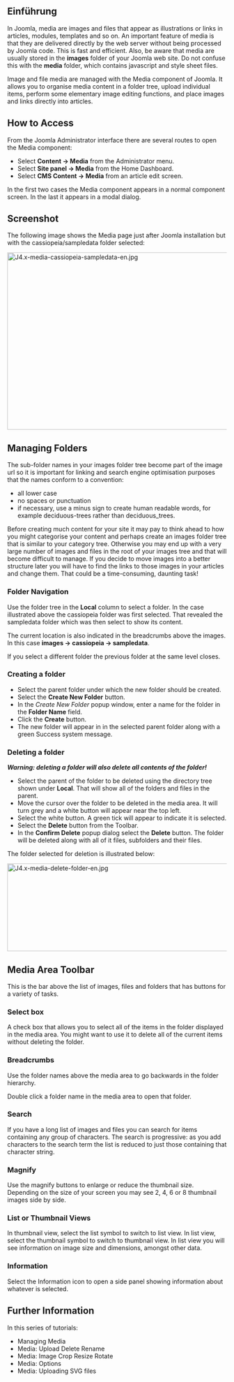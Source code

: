 <!-- Filename: J4.x:Managing_Media / Display title: Medien verwalten -->

## Einführung

In Joomla, media are images and files that appear as illustrations or
links in articles, modules, templates and so on. An important feature of
media is that they are delivered directly by the web server without
being processed by Joomla code. This is fast and efficient. Also, be
aware that media are usually stored in the **images** folder of your
Joomla web site. Do not confuse this with the **media** folder, which
contains javascript and style sheet files.

Image and file media are managed with the Media component of Joomla. It
allows you to organise media content in a folder tree, upload individual
items, perform some elementary image editing functions, and place images
and links directly into articles.

## How to Access

From the Joomla Administrator interface there are several routes to open
the Media component:

- Select **Content **→** Media** from the Administrator menu.
- Select **Site panel **→** Media** from the Home Dashboard.
- Select **CMS Content **→** Media** from an article edit screen.

In the first two cases the Media component appears in a normal component
screen. In the last it appears in a modal dialog.

## Screenshot

The following image shows the Media page just after Joomla installation
but with the cassiopeia/sampledata folder selected:

<img alt="J4.x-media-cassiopeia-sampledata-en.jpg" src="/images/0/0a/J4.x-media-cassiopeia-sampledata-en.jpg" decoding="async" data-file-width="800" data-file-height="406" width="800" height="406">

## Managing Folders

The sub-folder names in your images folder tree become part of the image
url so it is important for linking and search engine optimisation
purposes that the names conform to a convention:

- all lower case
- no spaces or punctuation
- if necessary, use a minus sign to create human readable words, for
  example deciduous-trees rather than deciduous_trees.

Before creating much content for your site it may pay to think ahead to
how you might categorise your content and perhaps create an images
folder tree that is similar to your category tree. Otherwise you may end
up with a very large number of images and files in the root of your
images tree and that will become difficult to manage. If you decide to
move images into a better structure later you will have to find the
links to those images in your articles and change them. That could be a
time-consuming, daunting task!

### Folder Navigation

Use the folder tree in the **Local** column to select a folder. In the
case illustrated above the cassiopeia folder was first selected. That
revealed the sampledata folder which was then select to show its
content.

The current location is also indicated in the breadcrumbs above the
images. In this case **images **→** cassiopeia **→** sampledata**.

If you select a different folder the previous folder at the same level
closes.

### Creating a folder

- Select the parent folder under which the new folder should be created.
- Select the **Create New Folder** button.
- In the *Create New Folder* popup window, enter a name for the folder
  in the **Folder Name** field.
- Click the **Create** button.
- The new folder will appear in in the selected parent folder along with
  a green Success system message.

### Deleting a folder

***Warning: deleting a folder will also delete all contents of the
folder!***

- Select the parent of the folder to be deleted using the directory tree
  shown under **Local**. That will show all of the folders and files in
  the parent.
- Move the cursor over the folder to be deleted in the media area. It
  will turn grey and a white button will appear near the top left.
- Select the white button. A green tick will appear to indicate it is
  selected.
- Select the **Delete** button from the Toolbar.
- In the **Confirm Delete** popup dialog select the **Delete** button.
  The folder will be deleted along with all of it files, subfolders and
  their files.

The folder selected for deletion is illustrated below:

<img alt="J4.x-media-delete-folder-en.jpg" src="/images/4/40/J4.x-media-delete-folder-en.jpg" decoding="async" data-file-width="800" data-file-height="201" width="800" height="201">

## Media Area Toolbar

This is the bar above the list of images, files and folders that has
buttons for a variety of tasks.

### Select box

A check box that allows you to select all of the items in the folder
displayed in the media area. You might want to use it to delete all of
the current items without deleting the folder.

### Breadcrumbs

Use the folder names above the media area to go backwards in the folder
hierarchy.

Double click a folder name in the media area to open that folder.

### Search

If you have a long list of images and files you can search for items
containing any group of characters. The search is progressive: as you
add characters to the search term the list is reduced to just those
containing that character string.

### Magnify

Use the magnify buttons to enlarge or reduce the thumbnail size.
Depending on the size of your screen you may see 2, 4, 6 or 8 thumbnail
images side by side.

### List or Thumbnail Views

In thumbnail view, select the list symbol to switch to list view. In
list view, select the thumbnail symbol to switch to thumbnail view. In
list view you will see information on image size and dimensions, amongst
other data.

### Information

Select the Information icon to open a side panel showing information
about whatever is selected.

## Further Information

In this series of tutorials:

-  Managing
  Media
-  Media: Upload Delete
  Rename
-  Media: Image Crop Resize
  Rotate
-  Media:
  Options
-  Media: Uploading SVG
  files
